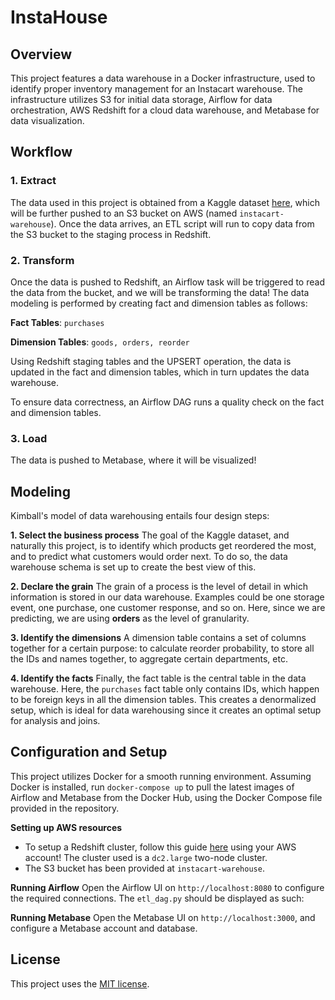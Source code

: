 # InstaHouse
## Overview
This project features a data warehouse in a Docker infrastructure, used to identify proper inventory management for an Instacart warehouse. The infrastructure utilizes S3 for initial data storage, Airflow for data orchestration, AWS Redshift for a cloud data warehouse, and Metabase for data visualization.

## Workflow
### 1. Extract
The data used in this project is obtained from a Kaggle dataset [here](https://www.kaggle.com/c/instacart-market-basket-analysis/data), which will be further pushed to an S3 bucket on AWS (named `instacart-warehouse`). Once the data arrives, an ETL script will run to copy data from the S3 bucket to the staging process in Redshift.

### 2. Transform
Once the data is pushed to Redshift, an Airflow task will be triggered to read the data from the bucket, and we will be transforming the data! The data modeling is performed by creating fact and dimension tables as follows:

**Fact Tables**: `purchases`

**Dimension Tables**: `goods, orders, reorder`

Using Redshift staging tables and the UPSERT operation, the data is updated in the fact and dimension tables, which in turn updates the data warehouse. 

To ensure data correctness, an Airflow DAG runs a quality check on the fact and dimension tables.

### 3. Load
The data is pushed to Metabase, where it will be visualized! 

## Modeling
Kimball's model of data warehousing entails four design steps: 

**1. Select the business process**
The goal of the Kaggle dataset, and naturally this project, is to identify which products get reordered the most, and to predict what customers would order next. To do so, the data warehouse schema is set up to create the best view of this.

**2. Declare the grain**
The grain of a process is the level of detail in which information is stored in our data warehouse. Examples could be one storage event, one purchase, one customer response, and so on. Here, since we are predicting, we are using **orders** as the level of granularity.

**3. Identify the dimensions**
A dimension table contains a set of columns together for a certain purpose: to calculate reorder probability, to store all the IDs and names together, to aggregate certain departments, etc. 

**4. Identify the facts**
Finally, the fact table is the central table in the data warehouse. Here, the `purchases` fact table only contains IDs, which happen to be foreign keys in all the dimension tables. This creates a denormalized setup, which is ideal for data warehousing since it creates an optimal setup for analysis and joins.

## Configuration and Setup
This project utilizes Docker for a smooth running environment. Assuming Docker is installed, run `docker-compose up` to pull the latest images of Airflow and Metabase from the Docker Hub, using the Docker Compose file provided in the repository.

**Setting up AWS resources**
- To setup a Redshift cluster, follow this guide [here](https://docs.aws.amazon.com/redshift/latest/gsg/rs-gsg-launch-sample-cluster.html) using your AWS account! The cluster used is a `dc2.large` two-node cluster. 
- The S3 bucket has been provided at `instacart-warehouse`.

**Running Airflow**
Open the Airflow UI on `http://localhost:8080` to configure the required connections. The `etl_dag.py` should be displayed as such:

**Running Metabase**
Open the Metabase UI on `http://localhost:3000`, and configure a Metabase account and database.

## License
This project uses the [MIT license](https://choosealicense.com/licenses/mit/).